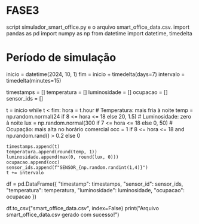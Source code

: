 # FASE3
script simulador_smart_office.py e o arquivo smart_office_data.csv. 
import pandas as pd
import numpy as np
from datetime import datetime, timedelta

# Período de simulação
inicio = datetime(2024, 10, 1)
fim = inicio + timedelta(days=7)
intervalo = timedelta(minutes=15)

timestamps = []
temperatura = []
luminosidade = []
ocupacao = []
sensor_ids = []

t = inicio
while t < fim:
    hora = t.hour
    # Temperatura: mais fria à noite
    temp = np.random.normal(24 if 8 <= hora <= 18 else 20, 1.5)
    # Luminosidade: zero à noite
    lux = np.random.normal(300 if 7 <= hora <= 18 else 0, 50)
    # Ocupação: mais alta no horário comercial
    occ = 1 if 8 <= hora <= 18 and np.random.rand() > 0.2 else 0

    timestamps.append(t)
    temperatura.append(round(temp, 1))
    luminosidade.append(max(0, round(lux, 0)))
    ocupacao.append(occ)
    sensor_ids.append(f"SENSOR_{np.random.randint(1,4)}")
    t += intervalo

df = pd.DataFrame({
    "timestamp": timestamps,
    "sensor_id": sensor_ids,
    "temperatura": temperatura,
    "luminosidade": luminosidade,
    "ocupacao": ocupacao
})

df.to_csv("smart_office_data.csv", index=False)
print("Arquivo smart_office_data.csv gerado com sucesso!")

